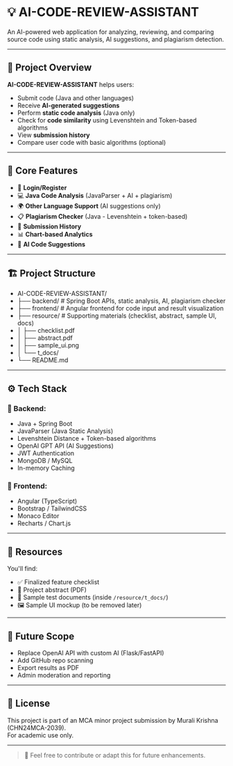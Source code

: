 # 💡 AI-CODE-REVIEW-ASSISTANT

An AI-powered web application for analyzing, reviewing, and comparing source code using static analysis, AI suggestions, and plagiarism detection.

---

## 📌 Project Overview

**AI-CODE-REVIEW-ASSISTANT** helps users:
- Submit code (Java and other languages)
- Receive **AI-generated suggestions**
- Perform **static code analysis** (Java only)
- Check for **code similarity** using Levenshtein and Token-based algorithms
- View **submission history**
- Compare user code with basic algorithms (optional)

---

## 🔑 Core Features

- 🔐 **Login/Register**
- 💻 **Java Code Analysis** (JavaParser + AI + plagiarism)
- 🌍 **Other Language Support** (AI suggestions only)
- 📋 **Plagiarism Checker** (Java - Levenshtein + token-based)
- 📜 **Submission History**
- 📊 **Chart-based Analytics**
- 🧠 **AI Code Suggestions**

---

## 🏗️ Project Structure
- AI-CODE-REVIEW-ASSISTANT/
- ├── backend/ # Spring Boot APIs, static analysis, AI, plagiarism checker
- ├── frontend/ # Angular frontend for code input and result visualization
- ├── resource/ # Supporting materials (checklist, abstract, sample UI, docs)
- │ ├── checklist.pdf
- │ ├── abstract.pdf
- │ ├── sample_ui.png
- │ └── t_docs/
- └── README.md


---

## ⚙️ Tech Stack

### 🔧 Backend:
- Java + Spring Boot
- JavaParser (Java Static Analysis)
- Levenshtein Distance + Token-based algorithms
- OpenAI GPT API (AI Suggestions)
- JWT Authentication
- MongoDB / MySQL
- In-memory Caching

### 🎨 Frontend:
- Angular (TypeScript)
- Bootstrap / TailwindCSS
- Monaco Editor
- Recharts / Chart.js

---



## 📁 Resources

You'll find:
- ✅ Finalized feature checklist
- 📄 Project abstract (PDF)
- 🧪 Sample test documents (inside `/resource/t_docs/`)
- 🖼️ Sample UI mockup (to be removed later)

---

## 🧠 Future Scope

- Replace OpenAI API with custom AI (Flask/FastAPI)
- Add GitHub repo scanning
- Export results as PDF
- Admin moderation and reporting

---

## 🧾 License

This project is part of an MCA minor project submission by Murali Krishna (CHN24MCA-2039).  
For academic use only.

---

> 🚀 Feel free to contribute or adapt this for future enhancements.
